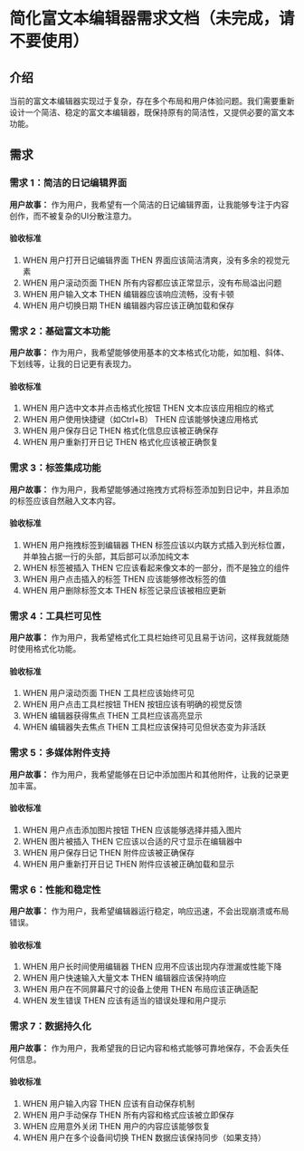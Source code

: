 # 简化富文本编辑器需求文档（未完成，请不要使用）

## 介绍

当前的富文本编辑器实现过于复杂，存在多个布局和用户体验问题。我们需要重新设计一个简洁、稳定的富文本编辑器，既保持原有的简洁性，又提供必要的富文本功能。

## 需求

### 需求 1：简洁的日记编辑界面

**用户故事：** 作为用户，我希望有一个简洁的日记编辑界面，让我能够专注于内容创作，而不被复杂的UI分散注意力。

#### 验收标准

1. WHEN 用户打开日记编辑界面 THEN 界面应该简洁清爽，没有多余的视觉元素
2. WHEN 用户滚动页面 THEN 所有内容都应该正常显示，没有布局溢出问题
3. WHEN 用户输入文本 THEN 编辑器应该响应流畅，没有卡顿
4. WHEN 用户切换日期 THEN 编辑器内容应该正确加载和保存

### 需求 2：基础富文本功能

**用户故事：** 作为用户，我希望能够使用基本的文本格式化功能，如加粗、斜体、下划线等，让我的日记更有表现力。

#### 验收标准

1. WHEN 用户选中文本并点击格式化按钮 THEN 文本应该应用相应的格式
2. WHEN 用户使用快捷键（如Ctrl+B） THEN 应该能够快速应用格式
3. WHEN 用户保存日记 THEN 格式化信息应该被正确保存
4. WHEN 用户重新打开日记 THEN 格式化应该被正确恢复

### 需求 3：标签集成功能

**用户故事：** 作为用户，我希望能够通过拖拽方式将标签添加到日记中，并且添加的标签应该自然融入文本内容。

#### 验收标准

1. WHEN 用户拖拽标签到编辑器 THEN 标签应该以内联方式插入到光标位置，并单独占据一行的头部，其后部可以添加纯文本
2. WHEN 标签被插入 THEN 它应该看起来像文本的一部分，而不是独立的组件
3. WHEN 用户点击插入的标签 THEN 应该能够修改标签的值
4. WHEN 用户删除标签文本 THEN 标签记录应该被相应更新

### 需求 4：工具栏可见性

**用户故事：** 作为用户，我希望格式化工具栏始终可见且易于访问，这样我就能随时使用格式化功能。

#### 验收标准

1. WHEN 用户滚动页面 THEN 工具栏应该始终可见
2. WHEN 用户点击工具栏按钮 THEN 按钮应该有明确的视觉反馈
3. WHEN 编辑器获得焦点 THEN 工具栏应该高亮显示
4. WHEN 编辑器失去焦点 THEN 工具栏应该保持可见但状态变为非活跃

### 需求 5：多媒体附件支持

**用户故事：** 作为用户，我希望能够在日记中添加图片和其他附件，让我的记录更加丰富。

#### 验收标准

1. WHEN 用户点击添加图片按钮 THEN 应该能够选择并插入图片
2. WHEN 图片被插入 THEN 它应该以合适的尺寸显示在编辑器中
3. WHEN 用户保存日记 THEN 附件应该被正确保存
4. WHEN 用户重新打开日记 THEN 附件应该被正确加载和显示

### 需求 6：性能和稳定性

**用户故事：** 作为用户，我希望编辑器运行稳定，响应迅速，不会出现崩溃或布局错误。

#### 验收标准

1. WHEN 用户长时间使用编辑器 THEN 应用不应该出现内存泄漏或性能下降
2. WHEN 用户快速输入大量文本 THEN 编辑器应该保持响应
3. WHEN 用户在不同屏幕尺寸的设备上使用 THEN 布局应该正确适配
4. WHEN 发生错误 THEN 应该有适当的错误处理和用户提示

### 需求 7：数据持久化

**用户故事：** 作为用户，我希望我的日记内容和格式能够可靠地保存，不会丢失任何信息。

#### 验收标准

1. WHEN 用户输入内容 THEN 应该有自动保存机制
2. WHEN 用户手动保存 THEN 所有内容和格式应该被立即保存
3. WHEN 应用意外关闭 THEN 用户的内容应该能够恢复
4. WHEN 用户在多个设备间切换 THEN 数据应该保持同步（如果支持）